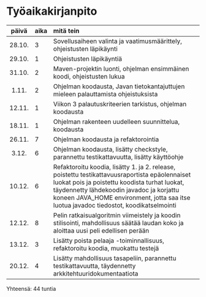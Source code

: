 # Työaikakirjanpito

| päivä | aika | mitä tein  |
| :----:|:-----| :----|
| 28.10.| 3    | Sovellusaiheen valinta ja vaatimusmäärittely, ohjeistusten läpikäynti |
| 29.10.| 1    | Ohjeistusten läpikäyntiä |
| 31.10.| 2    | Maven-projektin luonti, ohjelman ensimmäinen koodi, ohjeistusten lukua |
| 1.11. | 2    | Ohjelman koodausta, Javan tietokantajuttujen mieleen palauttamista ohjeistuksista |
| 12.11.| 1    | Viikon 3 palautuskriteerien tarkistus, ohjelman koodausta |
| 18.11. | 1 | Ohjelman rakenteen uudelleen suunnittelua, koodausta |
| 26.11. | 7 | Ohjelman koodausta ja refaktorointia |
| 3.12.  | 6 | Ohjelman koodausta, lisätty checkstyle, parannettu testikattavuutta, lisätty käyttöohje |
| 10.12. | 6 | Refaktoroitu koodia, lisätty 1. ja 2. release, poistettu testikattavuusraportista epäolennaiset luokat pois ja poistettu koodista turhat luokat, täydennetty lähdekoodin javadoc ja korjattu koneen JAVA_HOME environment, jotta saa itse luotua javadoc tiedostot, koodikatselmointi | 
| 12.12. | 8 | Pelin ratkaisualgoritmin viimeistely ja koodin stilisointi, mahdollisuus säätää laudan koko ja aloittaa uusi peli edellisen perään |
| 13.12. | 3 | Lisätty poista pelaaja -toiminnallisuus, refaktoroitu koodia, muokattu testejä | 
| 20.12. | 4 | Lisätty mahdollisuus tasapeliin, parannettu testikattavuutta, täydennetty arkkitehtuuridokumentaatiota |

Yhteensä: 44 tuntia